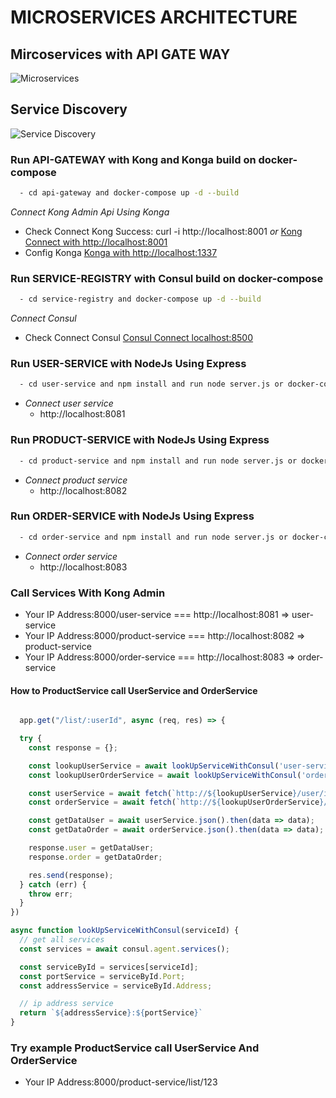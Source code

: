 # MICROSERVICES ARCHITECTURE

## Mircoservices with API GATE WAY
![Microservices](https://www.xenonstack.com/images/insights/xenonstack-what-are-microservices.png)

## Service Discovery
![Service Discovery](https://cdn.wp.nginx.com/wp-content/uploads/2016/04/Richardson-microservices-part4-3_server-side-pattern.png)

### Run API-GATEWAY with Kong and Konga build on docker-compose

```sh
  - cd api-gateway and docker-compose up -d --build
```

*Connect Kong Admin Api Using Konga*

 - Check Connect Kong Success: curl -i http://localhost:8001 *or* [Kong Connect with http://localhost:8001](http://localhost:8001)
 - Config Konga [Konga with http://localhost:1337](http://localhost:1337)

### Run SERVICE-REGISTRY with Consul build on docker-compose
```sh
  - cd service-registry and docker-compose up -d --build
```

*Connect Consul*

 - Check Connect Consul [Consul Connect localhost:8500](http://localhost:8500)


### Run USER-SERVICE with NodeJs Using Express
```sh
  - cd user-service and npm install and run node server.js or docker-compose up -d and docker run --net=host --name users user-service
```

- *Connect user service*
  - http://localhost:8081

### Run PRODUCT-SERVICE with NodeJs Using Express
```sh
  - cd product-service and npm install and run node server.js or docker-compose up -d and docker run --net=host --name products product-service
```

- *Connect product service*
  - http://localhost:8082
### Run ORDER-SERVICE with NodeJs Using Express
```sh
  - cd order-service and npm install and run node server.js or docker-compose up -d and docker run --net=host --name orders order-service
```

- *Connect order service*
  - http://localhost:8083

### Call Services With Kong Admin

 - Your IP Address:8000/user-service === http://localhost:8081 => user-service
 - Your IP Address:8000/product-service === http://localhost:8082 => product-service
 - Your IP Address:8000/order-service === http://localhost:8083 => order-service

#### How to ProductService call UserService and OrderService

```javascript

  app.get("/list/:userId", async (req, res) => {

  try {
    const response = {};

    const lookupUserService = await lookUpServiceWithConsul('user-service');
    const lookupUserOrderService = await lookUpServiceWithConsul('order-service');

    const userService = await fetch(`http://${lookupUserService}/user/info`);
    const orderService = await fetch(`http://${lookupUserOrderService}/order/info`);

    const getDataUser = await userService.json().then(data => data);
    const getDataOrder = await orderService.json().then(data => data);

    response.user = getDataUser;
    response.order = getDataOrder;

    res.send(response);
  } catch (err) {
    throw err;
  }
})

async function lookUpServiceWithConsul(serviceId) {
  // get all services
  const services = await consul.agent.services();

  const serviceById = services[serviceId];
  const portService = serviceById.Port;
  const addressService = serviceById.Address;

  // ip address service
  return `${addressService}:${portService}`
}
```

### Try example ProductService call UserService And OrderService

- Your IP Address:8000/product-service/list/123

